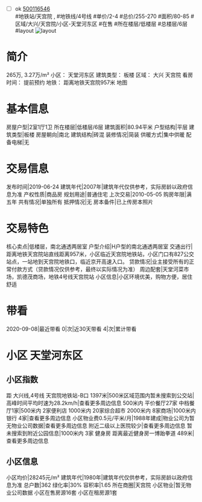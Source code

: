 - [ ] ok [500116546](https://bj.5i5j.com/ershoufang/500116546.html)  
 #地铁站/天宫院 ,  #地铁线/4号线
#单价/2-4 #总价/255-270 #面积/80-85   #区域/大兴/天宫院/小区-天堂河东区 #在售 #所在楼层/低楼层 #总楼层/6层 #layout 
![layout](http://image2.5i5j.com//group2/M00/C7/5C/CgqJNF3iZdCABs5SAAF5ANWM4GI093.jpg_P5.jpg) 
# 简介 
 265万,  3.27万/m² 
小区： 天堂河东区
建筑类型： 板楼
区域： 大兴 天宫院
看房时间： 提前预约
地铁： 距离地铁天宫院957米 地图
# 基本信息 
 房屋户型|2室1厅1卫
所在楼层|低楼层/6层
建筑面积|80.94平米
户型结构|平层
建筑类型|板楼
房屋朝向|南北
建筑结构|砖混
装修情况|简装
供暖方式|集中供暖
配备电梯|无
# 交易信息 
 发布时间|2019-06-24
建筑年代|2007年|建筑年代仅供参考，实际房龄以政府信息为准
产权性质|商品房
规划用途|普通住宅
上次交易|2010-05-05
购房年限|满五年
共有情况|单独所有
抵押情况|无
房本备件|已上传房本照片
# 交易特色 
 核心卖点|低楼层，南北通透两居室
户型介绍|H户型的南北通透两居室
交通出行|距离地铁天宫院站直线距离957米，小区临近天宫院地铁站，小区门口有827公交站点，一站地到天宫院地铁口，临近京开高速入口。
贷款情况|业主接受所有的正常付款方式（贷款情况仅供参考，最终以实际情况为准）
周边配套|天堂河菜市场，凯德茂商场，地铁4号线天宫院站
小区信息|小区环境优美，购物方便，居住舒适
# 带看 
 2020-09-08|最近带看	 0|次|近30天带看	 4|次|累计带看
# 小区 天堂河东区
## 小区指数 
 距 大兴线,4号线 天宫院地铁站-B口 1397米|500米区域范围内暂未搜索到公交站|高峰时间平均时速为28.2km/h|查看更多周边信息
500米内 平价餐厅27家
中档餐厅1家|500米内 2家便利店
1000米内 20家综合超市
2000米内 8家商场|1000米内 银行 4家|查看更多周边信息
小区物业费0.5元/平米/月|1988年建成|物业公司为暂无物业公司数据|查看更多周边信息
附近二级以上医院较少|查看更多周边信息
暂未搜索到附近公园信息|1000米内 3家 健身房
距离最近健身房一博跆拳道 489米|查看更多周边信息
## 小区信息 
 小区均价|28245元/m²
建筑年代|1980年|建筑年代仅供参考，实际房龄以政府信息为准
总户数|362
绿化率|30%
容积率|1.65
所在商圈|天宫院
小区物业|暂无物业公司数据
小区在售房源16套
小区在租房源1套

